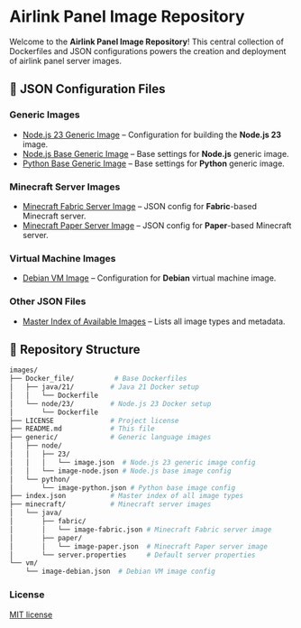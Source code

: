 # **Airlink Panel Image Repository**

Welcome to the **Airlink Panel Image Repository**! This central collection of Dockerfiles and JSON configurations powers the creation and deployment of airlink panel server images.

## 🔗 JSON Configuration Files

### Generic Images

* [Node.js 23 Generic Image](https://github.com/airlinklabs/images/blob/main/generic/node/23/image.json) – Configuration for building the **Node.js 23** image.
* [Node.js Base Generic Image](https://github.com/airlinklabs/images/blob/main/generic/node/image-node.json) – Base settings for **Node.js** generic image.
* [Python Base Generic Image](https://github.com/airlinklabs/images/blob/main/generic/python/image-python.json) – Base settings for **Python** generic image.

### Minecraft Server Images

* [Minecraft Fabric Server Image](https://github.com/airlinklabs/images/blob/main/minecraft/java/fabric/image-fabric.json) – JSON config for **Fabric**-based Minecraft server.
* [Minecraft Paper Server Image](https://github.com/airlinklabs/images/blob/main/minecraft/java/paper/image-paper.json) – JSON config for **Paper**-based Minecraft server.

### Virtual Machine Images

* [Debian VM Image](https://github.com/airlinklabs/images/blob/main/vm/image-debian.json) – Configuration for **Debian** virtual machine image.

### Other JSON Files

* [Master Index of Available Images](https://github.com/airlinklabs/images/blob/main/index.json) – Lists all image types and metadata.

## 📂 Repository Structure

```bash
images/
├── Docker_file/          # Base Dockerfiles
│   ├── java/21/         # Java 21 Docker setup
│   │   └── Dockerfile
│   └── node/23/         # Node.js 23 Docker setup
│       └── Dockerfile
├── LICENSE              # Project license
├── README.md            # This file
├── generic/             # Generic language images
│   ├── node/
│   │   ├── 23/           
│   │   │   └── image.json  # Node.js 23 generic image config
│   │   └── image-node.json # Node.js base image config
│   └── python/
│       └── image-python.json # Python base image config
├── index.json           # Master index of all image types
├── minecraft/           # Minecraft server images
│   └── java/
│       ├── fabric/
│       │   └── image-fabric.json # Minecraft Fabric server image
│       ├── paper/
│       │   └── image-paper.json  # Minecraft Paper server image
│       └── server.properties     # Default server properties
└── vm/
    └── image-debian.json  # Debian VM image config
```

### License
[MIT license](LICENSE)


